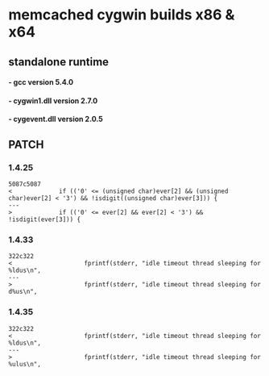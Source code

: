 # memcached cygwin builds x86 & x64 
## standalone runtime
####  - gcc version 5.4.0
####  - cygwin1.dll version 2.7.0
####  - cygevent.dll version 2.0.5

## PATCH
### 1.4.25

    5087c5087
    <             if (('0' <= (unsigned char)ever[2] && (unsigned char)ever[2] < '3') && !isdigit((unsigned char)ever[3])) {
    ---
    >             if (('0' <= ever[2] && ever[2] < '3') && !isdigit(ever[3])) {

### 1.4.33

    322c322
    <                    fprintf(stderr, "idle timeout thread sleeping for %ldus\n",
    ---
    >                    fprintf(stderr, "idle timeout thread sleeping for d%us\n",

### 1.4.35

    322c322
    <                    fprintf(stderr, "idle timeout thread sleeping for %ldus\n",
    ---
    >                    fprintf(stderr, "idle timeout thread sleeping for %ulus\n",